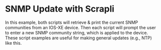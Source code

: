 # SNMP Update with Scrapli
 
In this example, both scripts will retrieve & print the current SNMP communities from an IOS-XE device. Then each script will prompt the user to enter a new SNMP community string, which is applied to the device. These script examples are useful for making general updates (e.g., NTP) like this.